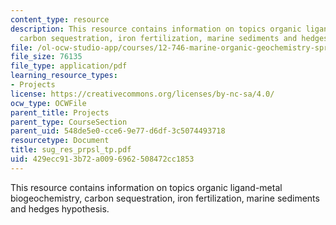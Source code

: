 ```yaml
---
content_type: resource
description: This resource contains information on topics organic ligand-metal biogeochemistry,
  carbon sequestration, iron fertilization, marine sediments and hedges hypothesis.
file: /ol-ocw-studio-app/courses/12-746-marine-organic-geochemistry-spring-2005/429ecc913b72a0096962508472cc1853_sug_res_prpsl_tp.pdf
file_size: 76135
file_type: application/pdf
learning_resource_types:
- Projects
license: https://creativecommons.org/licenses/by-nc-sa/4.0/
ocw_type: OCWFile
parent_title: Projects
parent_type: CourseSection
parent_uid: 548de5e0-cce6-9e77-d6df-3c5074493718
resourcetype: Document
title: sug_res_prpsl_tp.pdf
uid: 429ecc91-3b72-a009-6962-508472cc1853
---
```

This resource contains information on topics organic ligand-metal biogeochemistry, carbon sequestration, iron fertilization, marine sediments and hedges hypothesis.